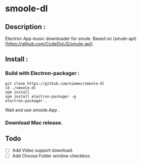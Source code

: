# smoole-dl

## Description :

Electron App music downloader for smule.
Based on (smule-api)[https://github.com/CodeDotJS/smule-api].

## Install :

### Build with Electron-packager :

```
git clone https://github.com/niemes/smoole-dl
cd ./smoole-dl
npm install
npm install electron-packager -g
electron-packager .
```
Wait and use smoole.App .

### Download Mac release.


## Todo

- [ ] Add Video support download.
- [ ] Add Choose Folder window checkbox.
